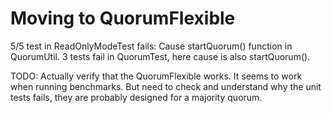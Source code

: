 # Moving to QuorumFlexible

5/5 test in ReadOnlyModeTest fails: Cause startQuorum() function in QuorumUtil.
3 tests fail in QuorumTest, here cause is also startQuorum().

TODO: Actually verify that the QuorumFlexible works. It seems to work when running benchmarks. But need to check and understand why the unit tests fails, they are probably designed for a majority quorum.
